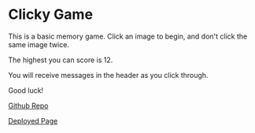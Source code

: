 # Clicky Game

This is a basic memory game. Click an image to begin, and don't click the same image twice.

The highest you can score is 12.

You will receive messages in the header as you click through.

Good luck!

[Github Repo](https://github.com/tomrennhack/clicky-game-renns)

[Deployed Page](https://tomrennhack.github.io/clicky-game-renns/)
